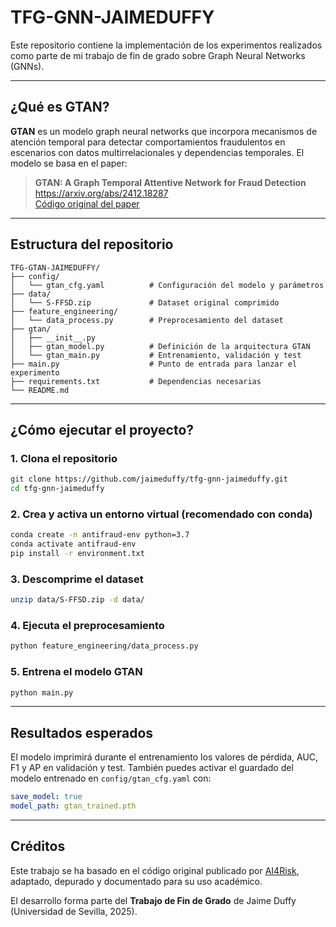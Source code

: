 
# TFG-GNN-JAIMEDUFFY

Este repositorio contiene la implementación de los experimentos realizados como parte de mi trabajo de fin de grado sobre Graph Neural Networks (GNNs).

---

## ¿Qué es GTAN?

**GTAN** es un modelo graph neural networks que incorpora mecanismos de atención temporal para detectar comportamientos fraudulentos en escenarios con datos multirrelacionales y dependencias temporales. El modelo se basa en el paper:

> **GTAN: A Graph Temporal Attentive Network for Fraud Detection**  
> https://arxiv.org/abs/2412.18287  
> [Código original del paper](https://github.com/AI4Risk/antifraud)

---

## Estructura del repositorio

```
TFG-GTAN-JAIMEDUFFY/
├── config/
│   └── gtan_cfg.yaml          # Configuración del modelo y parámetros
├── data/
│   └── S-FFSD.zip             # Dataset original comprimido
├── feature_engineering/
│   └── data_process.py        # Preprocesamiento del dataset
├── gtan/
│   ├── __init__.py
│   ├── gtan_model.py          # Definición de la arquitectura GTAN
│   └── gtan_main.py           # Entrenamiento, validación y test
├── main.py                    # Punto de entrada para lanzar el experimento
├── requirements.txt           # Dependencias necesarias
└── README.md
```

---

## ¿Cómo ejecutar el proyecto?

### 1. Clona el repositorio

```bash
git clone https://github.com/jaimeduffy/tfg-gnn-jaimeduffy.git
cd tfg-gnn-jaimeduffy
```

### 2. Crea y activa un entorno virtual (recomendado con conda)

```bash
conda create -n antifraud-env python=3.7
conda activate antifraud-env
pip install -r environment.txt
```

### 3. Descomprime el dataset

```bash
unzip data/S-FFSD.zip -d data/
```

### 4. Ejecuta el preprocesamiento

```bash
python feature_engineering/data_process.py
```

### 5. Entrena el modelo GTAN

```bash
python main.py
```

---

## Resultados esperados

El modelo imprimirá durante el entrenamiento los valores de pérdida, AUC, F1 y AP en validación y test. También puedes activar el guardado del modelo entrenado en `config/gtan_cfg.yaml` con:

```yaml
save_model: true
model_path: gtan_trained.pth
```

---

## Créditos

Este trabajo se ha basado en el código original publicado por [AI4Risk](https://github.com/AI4Risk/antifraud), adaptado, depurado y documentado para su uso académico.

El desarrollo forma parte del **Trabajo de Fin de Grado** de Jaime Duffy (Universidad de Sevilla, 2025).

